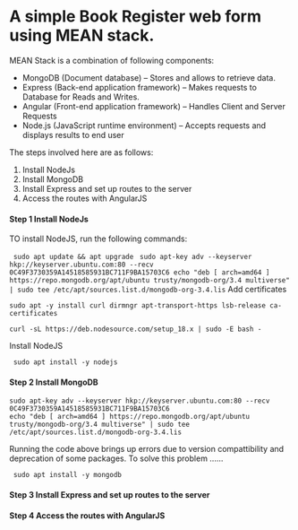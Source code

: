 # A simple Book Register web form using MEAN stack.

MEAN Stack is a combination of following components:
- MongoDB (Document database) – Stores and allows to retrieve data.
- Express (Back-end application framework) – Makes requests to Database for Reads and Writes.
- Angular (Front-end application framework) – Handles Client and Server Requests
- Node.js (JavaScript runtime environment) – Accepts requests and displays results to end user

The steps involved here are as follows:
1. Install NodeJs
2. Install MongoDB
3. Install Express and set up routes to the server
4. Access the routes with AngularJS


#### Step 1 Install NodeJs
TO install NodeJS, run the following commands:

` sudo apt update && apt upgrade`
`
sudo apt-key adv --keyserver hkp://keyserver.ubuntu.com:80 --recv 0C49F3730359A14518585931BC711F9BA15703C6
echo "deb [ arch=amd64 ] https://repo.mongodb.org/apt/ubuntu trusty/mongodb-org/3.4 multiverse" | sudo tee /etc/apt/sources.list.d/mongodb-org-3.4.lis`
Add certificates

```
sudo apt -y install curl dirmngr apt-transport-https lsb-release ca-certificates

curl -sL https://deb.nodesource.com/setup_18.x | sudo -E bash -
```
Install NodeJS

` sudo apt install -y nodejs`

#### Step 2 Install MongoDB

```
sudo apt-key adv --keyserver hkp://keyserver.ubuntu.com:80 --recv 0C49F3730359A14518585931BC711F9BA15703C6
echo "deb [ arch=amd64 ] https://repo.mongodb.org/apt/ubuntu trusty/mongodb-org/3.4 multiverse" | sudo tee /etc/apt/sources.list.d/mongodb-org-3.4.lis
```
Running the code above brings up errors due to version compattibility and deprecation of some packages. 
To solve this problem ......

` sudo apt install -y mongodb`

#### Step 3 Install Express and set up routes to the server
#### Step 4 Access the routes with AngularJS
